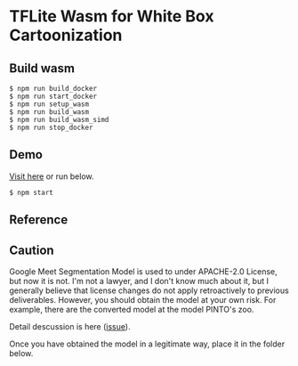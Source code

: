 # TFLite Wasm for White Box Cartoonization
## Build wasm
```
$ npm run build_docker
$ npm run start_docker
$ npm run setup_wasm
$ npm run build_wasm
$ npm run build_wasm_simd
$ npm run stop_docker
```

## Demo
[Visit here]() or run below.

```
$ npm start
```

## Reference


## Caution
Google Meet Segmentation Model is used to under APACHE-2.0 License, but now it is not. I'm not a lawyer, and I don't know much about it, but I generally believe that license changes do not apply retroactively to previous deliverables. However, you should obtain the model at your own risk.
For example, there are the converted model at the model PINTO's zoo. 

Detail descussion is here ([issue](https://github.com/tensorflow/tfjs/issues/4177)).

Once you have obtained the model in a legitimate way, place it in the folder below.
